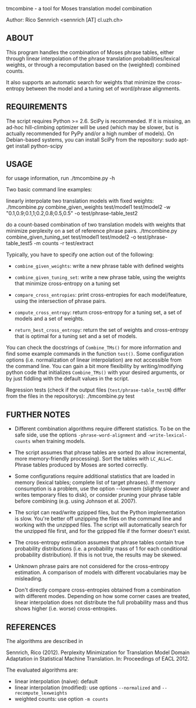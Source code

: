 tmcombine - a tool for Moses translation model combination

Author: Rico Sennrich <sennrich [AT] cl.uzh.ch>

ABOUT
-----

This program handles the combination of Moses phrase tables, either through
linear interpolation of the phrase translation probabilities/lexical weights,
or through a recomputation based on the (weighted) combined counts.

It also supports an automatic search for weights that minimize the cross-entropy
between the model and a tuning set of word/phrase alignments.


REQUIREMENTS
------------

The script requires Python >= 2.6.
SciPy is recommended. If it is missing, an ad-hoc hill-climbing optimizer will be used (which may be slower, but is actually recommended for PyPy and/or a high number of models).
On Debian-based systems, you can install SciPy from the repository:
    sudo apt-get install python-scipy


USAGE
-----

for usage information, run
    ./tmcombine.py -h

Two basic command line examples:

linearly interpolate two translation models with fixed weights:
    ./tmcombine.py combine_given_weights test/model1 test/model2 -w "0.1,0.9;0.1,1;0.2,0.8;0.5,0.5" -o test/phrase-table_test2

do a count-based combination of two translation models with weights that minimize perplexity on a set of reference phrase pairs.
    ./tmcombine.py combine_given_tuning_set test/model1 test/model2 -o test/phrase-table_test5 -m counts -r test/extract

Typically, you have to specify one action out of the following:

 - `combine_given_weights`: write a new phrase table with defined weights

 - `combine_given_tuning_set`: write a new phrase table, using the weights that minimize cross-entropy on a tuning set

 - `compare_cross_entropies`: print cross-entropies for each model/feature, using the intersection of phrase pairs.

 - `compute_cross_entropy`: return cross-entropy for a tuning set, a set of models and a set of weights.

 - `return_best_cross_entropy`: return the set of weights and cross-entropy that is optimal for a tuning set and a set of models.

You can check the docstrings of `Combine_TMs()` for more information and find some example commands in the function `test()`.
Some configuration options (i.e. normalization of linear interpolation) are not accessible from the command line.
You can gain a bit more flexibility by writing/modifying python code that initializes `Combine_TMs()` with your desired arguments, or by just fiddling with the default values in the script.

Regression tests (check if the output files (`test/phrase-table_testN`) differ from the files in the repositorys):
    ./tmcombine.py test

FURTHER NOTES
-------------

 - Different combination algorithms require different statistics. To be on the safe side, use the options `-phrase-word-alignment` and `-write-lexical-counts` when training models.

 - The script assumes that phrase tables are sorted (to allow incremental, more memory-friendly processing). Sort the tables with `LC_ALL=C`. Phrase tables produced by Moses are sorted correctly.

 - Some configurations require additional statistics that are loaded in memory (lexical tables; complete list of target phrases). 
   If memory consumption is a problem, use the option --lowmem (slightly slower and writes temporary files to disk), or consider pruning your phrase table before combining (e.g. using Johnson et al. 2007).

 - The script can read/write gzipped files, but the Python implementation is slow. You're better off unzipping the files on the command line and working with the unzipped files. The script will automatically search for the unzipped file first, and for the gzipped file if the former doesn't exist.

 - The cross-entropy estimation assumes that phrase tables contain true probability distributions (i.e. a probability mass of 1 for each conditional probability distribution). If this is not true, the results may be skewed.

 - Unknown phrase pairs are not considered for the cross-entropy estimation. A comparison of models with different vocabularies may be misleading.

 - Don't directly compare cross-entropies obtained from a combination with different modes. Depending on how some corner cases are treated, linear interpolation does not distribute the full probability mass and thus shows higher (i.e. worse) cross-entropies.


REFERENCES
----------

The algorithms are described in

Sennrich, Rico (2012). Perplexity Minimization for Translation Model Domain Adaptation in Statistical Machine Translation. In: Proceedings of EACL 2012.

The evaluated algorithms are:

 - linear interpolation (naive): default
 - linear interpolation (modified): use options `--normalized` and `--recompute_lexweights`
 - weighted counts: use option `-m counts`
